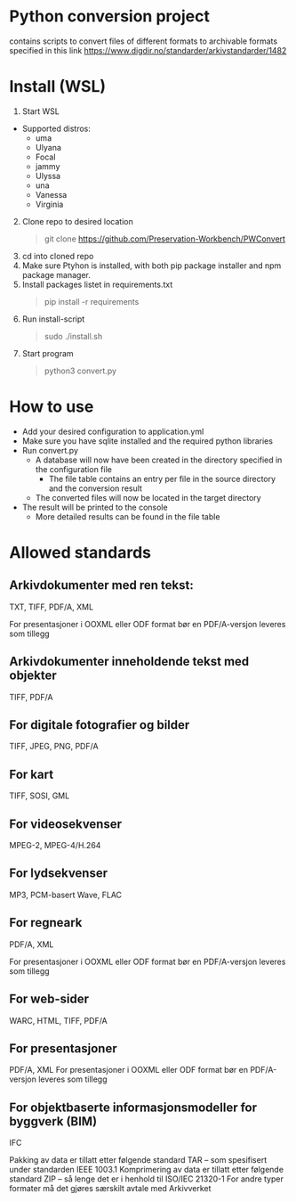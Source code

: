 # Python conversion project

contains scripts to convert files of different formats to archivable formats specified
in this link https://www.digdir.no/standarder/arkivstandarder/1482

# Install (WSL)

1. Start WSL
  * Supported distros:
    * uma
    * Ulyana
    * Focal
    * jammy
    * Ulyssa
    * una
    * Vanessa
    * Virginia
2. Clone repo to desired location
   >git clone https://github.com/Preservation-Workbench/PWConvert
3. cd into cloned repo
4. Make sure Ptyhon is installed, with both pip package installer and npm package manager.
5. Install packages listet in requirements.txt
   >pip install -r requirements
6. Run install-script
   >sudo ./install.sh
7. Start program
   >python3 convert.py

# How to use

* Add your desired configuration to application.yml
* Make sure you have sqlite installed and the required python libraries
* Run convert.py
  * A database will now have been created in the directory specified in the configuration file
    * The file table contains an entry per file in the source directory and the conversion result
  * The converted files will now be located in the target directory
* The result will be printed to the console
  * More detailed results can be found in the file table

# Allowed standards

## Arkivdokumenter med ren tekst:

TXT, TIFF, PDF/A, XML

For presentasjoner i OOXML eller ODF format bør en PDF/A-versjon leveres som tillegg

## Arkivdokumenter inneholdende tekst med objekter

TIFF, PDF/A

## For digitale fotografier og bilder

TIFF, JPEG, PNG, PDF/A

## For kart

TIFF, SOSI, GML

## For videosekvenser

MPEG-2, MPEG-4/H.264

## For lydsekvenser

MP3, PCM-basert Wave, FLAC

## For regneark

PDF/A, XML

For presentasjoner i OOXML eller ODF format bør en PDF/A-versjon leveres som tillegg

## For web-sider

WARC, HTML, TIFF, PDF/A

## For presentasjoner

PDF/A, XML
For presentasjoner i OOXML eller ODF format bør en PDF/A-versjon leveres som tillegg

## For objektbaserte informasjonsmodeller for byggverk (BIM)

IFC

Pakking av data er tillatt etter følgende standard TAR – som spesifisert under standarden IEEE 1003.1
Komprimering av data er tillatt etter følgende standard ZIP – så lenge det er i henhold til ISO/IEC 21320-1
For andre typer formater må det gjøres særskilt avtale med Arkivverket
